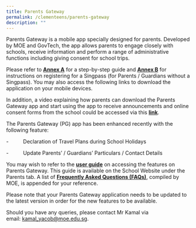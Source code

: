 ```yaml
---
title: Parents Gateway
permalink: /clementeens/parents-gateway
description: ""
---
```

Parents Gateway is a mobile app specially designed for parents. Developed by MOE and GovTech, the app allows parents to engage closely with schools, receive information and perform a range of administrative functions including giving consent for school trips.

Please refer to **[Annex A](/files/Annex%20A%20Parents%20Gateway%20User%20Guide%20for%20Parents.pdf)** for a step-by-step guide and **[Annex B](/files/Annex%20B%20Parents%20Gateway%20Registering%20for%20SingPass.pdf)** for instructions on registering for a Singpass (for Parents / Guardians without a Singpass). You may also access the following links to download the application on your mobile devices.

In addition, a video explaining how parents can download the Parents Gateway app and start using the app to receive announcements and online consent forms from the school could be accessed via this [**link**](https://www.youtube.com/watch?v=tW9jwyuovOo&feature=youtu.be).

The Parents Gateway (PG) app has been enhanced recently with the following feature:

\-          Declaration of Travel Plans during School Holidays

\-          Update Parents’ / Guardians’ Particulars / Contact Details

You may wish to refer to the **[user guide](/files/PG%20User%20Guide%20for%20Parents.pdf)** on accessing the features on Parents Gateway. This guide is available on the School Website under the Parents tab. A list of [**Frequently Asked Questions (FAQs)**](/files/PG%20Frequently%20Asked%20Questions%20(for%20Parents).pdf), compiled by MOE, is appended for your reference.

Please note that your Parents Gateway application needs to be updated to the latest version in order for the new features to be available.  
  
Should you have any queries, please contact Mr Kamal via email: [kamal\_yacob@moe.edu.sg](mailto:kamal_yacob@moe.edu.sg).